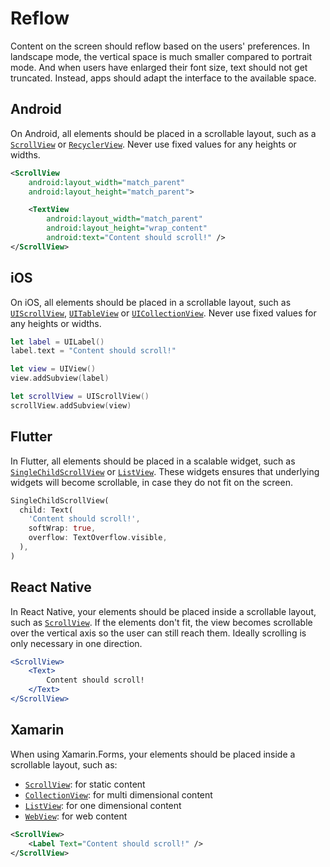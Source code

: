 # Reflow

Content on the screen should reflow based on the users' preferences.  In landscape mode, the vertical space is much smaller compared to portrait mode. And when users have enlarged their font size, text should not get truncated. Instead, apps should adapt the interface to the available space.

## Android

On Android, all elements should be placed in a scrollable layout, such as a [`ScrollView`](https://developer.android.com/reference/android/widget/ScrollView) or [`RecyclerView`](https://developer.android.com/jetpack/androidx/releases/recyclerview). Never use fixed values for any heights or widths.

```xml
<ScrollView
    android:layout_width="match_parent"
    android:layout_height="match_parent">

    <TextView
        android:layout_width="match_parent"
        android:layout_height="wrap_content"
        android:text="Content should scroll!" />
</ScrollView>
```

## iOS

On iOS, all elements should be placed in a scrollable layout, such as [`UIScrollView`](https://developer.apple.com/documentation/uikit/uiscrollview), [`UITableView`](https://developer.apple.com/documentation/uikit/views_and_controls/table_views) or [`UICollectionView`](https://developer.apple.com/documentation/uikit/views_and_controls/collection_views). Never use fixed values for any heights or widths.

```swift
let label = UILabel()
label.text = "Content should scroll!"

let view = UIView()
view.addSubview(label)

let scrollView = UIScrollView()
scrollView.addSubview(view)
```

## Flutter

In Flutter, all elements should be placed in a scalable widget, such as [`SingleChildScrollView`](https://api.flutter.dev/flutter/widgets/SingleChildScrollView-class.html) or [`ListView`](https://api.flutter.dev/flutter/widgets/ListView-class.html). These widgets ensures that underlying widgets will become scrollable, in case they do not fit on the screen.

```dart
SingleChildScrollView(
  child: Text(
    'Content should scroll!',
    softWrap: true,
    overflow: TextOverflow.visible,
  ),
)
```

## React Native

In React Native, your elements should be placed inside a scrollable layout, such as [`ScrollView`](https://reactnative.dev/docs/scrollview). If the elements don't fit, the view becomes scrollable over the vertical axis so the user can still reach them. Ideally scrolling is only necessary in one direction.

```jsx
<ScrollView>
    <Text>
        Content should scroll!
    </Text>
</ScrollView>
```

## Xamarin

When using Xamarin.Forms, your elements should be placed inside a scrollable layout, such as:

- [`ScrollView`](https://docs.microsoft.com/en-us/xamarin/xamarin-forms/user-interface/layouts/scrollview): for static content
- [`CollectionView`](https://docs.microsoft.com/en-us/xamarin/xamarin-forms/user-interface/collectionview/): for multi dimensional content
- [`ListView`](https://docs.microsoft.com/en-us/xamarin/xamarin-forms/user-interface/listview/): for one dimensional content
- [`WebView`](https://docs.microsoft.com/en-us/xamarin/xamarin-forms/user-interface/webview): for web content

```xml
<ScrollView>
    <Label Text="Content should scroll!" />
</ScrollView>
```
